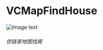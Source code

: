 # VCMapFindHouse

![Image text](https://github.com/vchao/VCMapFindHouse/WeChatSight51.gif)

###### 仿链家地图找房
